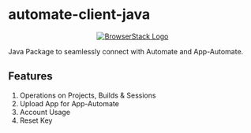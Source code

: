 # automate-client-java

<p align="center">
  <a href="https://browserstack.com"><img alt="BrowserStack Logo" src="https://d98b8t1nnulk5.cloudfront.net/production/images/layout/logo-invoice.svg"></a>
</p>

Java Package to seamlessly connect with Automate and App-Automate.

## Features
1. Operations on Projects, Builds & Sessions
2. Upload App for App-Automate
3. Account Usage
4. Reset Key

